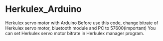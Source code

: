 # Herkulex_Arduino
Herkulex servo motor with Arduino
Before use this code, change bitrate of Herkulex servo motor, bluetooth module and PC to 57600(important) 
You can set Herkulex servo motor bitrate in Herkulex manager program.

